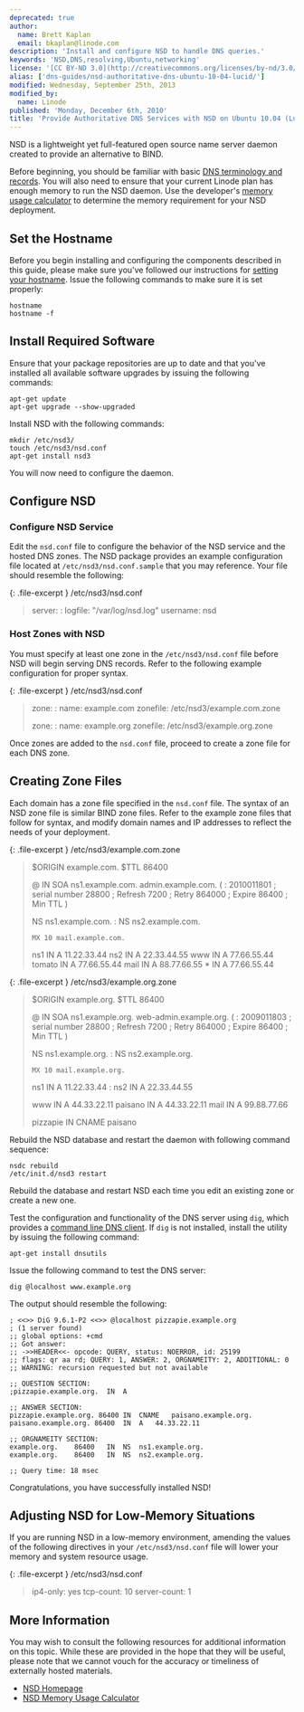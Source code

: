 ```yaml
---
deprecated: true
author:
  name: Brett Kaplan
  email: bkaplan@linode.com
description: 'Install and configure NSD to handle DNS queries.'
keywords: 'NSD,DNS,resolving,Ubuntu,networking'
license: '[CC BY-ND 3.0](http://creativecommons.org/licenses/by-nd/3.0/us/)'
alias: ['dns-guides/nsd-authoritative-dns-ubuntu-10-04-lucid/']
modified: Wednesday, September 25th, 2013
modified_by:
  name: Linode
published: 'Monday, December 6th, 2010'
title: 'Provide Authoritative DNS Services with NSD on Ubuntu 10.04 (Lucid)'
---
```




NSD is a lightweight yet full-featured open source name server daemon created to provide an alternative to BIND.

Before beginning, you should be familiar with basic [DNS terminology and records](/docs/dns-guides/introduction-to-dns). You will also need to ensure that your current Linode plan has enough memory to run the NSD daemon. Use the developer's [memory usage calculator](http://www.nlnetlabs.nl/projects/nsd/nsd-memsize.html) to determine the memory requirement for your NSD deployment.

Set the Hostname
----------------

Before you begin installing and configuring the components described in this guide, please make sure you've followed our instructions for [setting your hostname](/docs/getting-started#sph_setting-the-hostname). Issue the following commands to make sure it is set properly:

    hostname
    hostname -f

Install Required Software
-------------------------

Ensure that your package repositories are up to date and that you've installed all available software upgrades by issuing the following commands:

    apt-get update
    apt-get upgrade --show-upgraded

Install NSD with the following commands:

    mkdir /etc/nsd3/
    touch /etc/nsd3/nsd.conf
    apt-get install nsd3

You will now need to configure the daemon.

Configure NSD
-------------

### Configure NSD Service

Edit the `nsd.conf` file to configure the behavior of the NSD service and the hosted DNS zones. The NSD package provides an example configuration file located at `/etc/nsd3/nsd.conf.sample` that you may reference. Your file should resemble the following:

{: .file-excerpt }
/etc/nsd3/nsd.conf

> server:
> :   logfile: "/var/log/nsd.log" username: nsd
>
### Host Zones with NSD

You must specify at least one zone in the `/etc/nsd3/nsd.conf` file before NSD will begin serving DNS records. Refer to the following example configuration for proper syntax.

{: .file-excerpt }
/etc/nsd3/nsd.conf

> zone:
> :   name: example.com zonefile: /etc/nsd3/example.com.zone
>
> zone:
> :   name: example.org zonefile: /etc/nsd3/example.org.zone
>
Once zones are added to the `nsd.conf` file, proceed to create a zone file for each DNS zone.

Creating Zone Files
-------------------

Each domain has a zone file specified in the `nsd.conf` file. The syntax of an NSD zone file is similar BIND zone files. Refer to the example zone files that follow for syntax, and modify domain names and IP addresses to reflect the needs of your deployment.

{: .file-excerpt }
/etc/nsd3/example.com.zone

> \$ORIGIN example.com. \$TTL 86400
>
> @ IN SOA ns1.example.com. admin.example.com. (
> :   2010011801 ; serial number 28800 ; Refresh 7200 ; Retry 864000 ; Expire 86400 ; Min TTL )
>
> NS ns1.example.com.
> :   NS ns2.example.com.
>
>     MX 10 mail.example.com.
>
> ns1 IN A 11.22.33.44 ns2 IN A 22.33.44.55 www IN A 77.66.55.44 tomato IN A 77.66.55.44 mail IN A 88.77.66.55 \* IN A 77.66.55.44

{: .file-excerpt }
/etc/nsd3/example.org.zone

> \$ORIGIN example.org. \$TTL 86400
>
> @ IN SOA ns1.example.org. web-admin.example.org. (
> :   2009011803 ; serial number 28800 ; Refresh 7200 ; Retry 864000 ; Expire 86400 ; Min TTL )
>
> NS ns1.example.org.
> :   NS ns2.example.org.
>
>     MX 10 mail.example.org.
>
> ns1 IN A 11.22.33.44
> :   ns2 IN A 22.33.44.55
>
> www IN A 44.33.22.11 paisano IN A 44.33.22.11 mail IN A 99.88.77.66
>
> pizzapie IN CNAME paisano

Rebuild the NSD database and restart the daemon with following command sequence:

    nsdc rebuild
    /etc/init.d/nsd3 restart

Rebuild the database and restart NSD each time you edit an existing zone or create a new one.

Test the configuration and functionality of the DNS server using `dig`, which provides a [command line DNS client](https://www.linode.com/docs/networking/dns/use-dig-to-perform-manual-dns-queries). If `dig` is not installed, install the utility by issuing the following command:

    apt-get install dnsutils

Issue the following command to test the DNS server:

    dig @localhost www.example.org

The output should resemble the following:

    ; <<>> DiG 9.6.1-P2 <<>> @localhost pizzapie.example.org
    ; (1 server found)
    ;; global options: +cmd
    ;; Got answer:
    ;; ->>HEADER<<- opcode: QUERY, status: NOERROR, id: 25199
    ;; flags: qr aa rd; QUERY: 1, ANSWER: 2, ORGNAMEITY: 2, ADDITIONAL: 0
    ;; WARNING: recursion requested but not available

    ;; QUESTION SECTION:
    ;pizzapie.example.org.  IN  A

    ;; ANSWER SECTION:
    pizzapie.example.org. 86400 IN  CNAME   paisano.example.org.
    paisano.example.org. 86400  IN  A   44.33.22.11

    ;; ORGNAMEITY SECTION:
    example.org.    86400   IN  NS  ns1.example.org.
    example.org.    86400   IN  NS  ns2.example.org.

    ;; Query time: 18 msec

Congratulations, you have successfully installed NSD!

Adjusting NSD for Low-Memory Situations
---------------------------------------

If you are running NSD in a low-memory environment, amending the values of the following directives in your `/etc/nsd3/nsd.conf` file will lower your memory and system resource usage.

{: .file-excerpt }
/etc/nsd3/nsd.conf

> ip4-only: yes tcp-count: 10 server-count: 1

More Information
----------------

You may wish to consult the following resources for additional information on this topic. While these are provided in the hope that they will be useful, please note that we cannot vouch for the accuracy or timeliness of externally hosted materials.

- [NSD Homepage](http://nlnetlabs.nl/projects/nsd/)
- [NSD Memory Usage Calculator](http://nlnetlabs.nl/projects/nsd/nsd-memsize.html)



